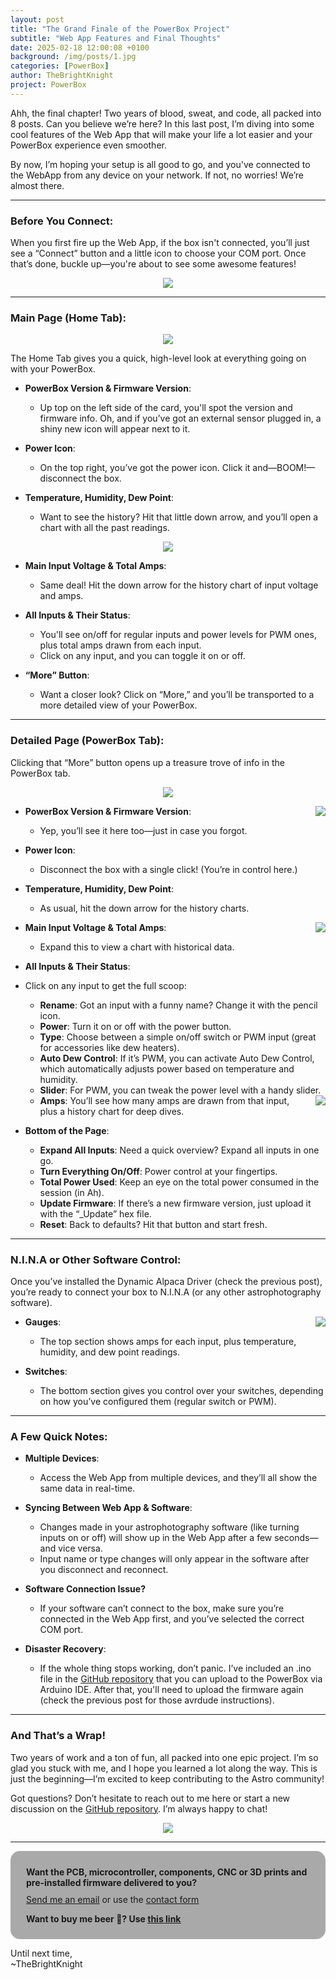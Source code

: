 ```yaml
---
layout: post
title: "The Grand Finale of the PowerBox Project"
subtitle: "Web App Features and Final Thoughts"
date: 2025-02-18 12:00:08 +0100
background: /img/posts/1.jpg
categories: [PowerBox]
author: TheBrightKnight
project: PowerBox
---
```


<link rel="stylesheet"
        href="https://cdnjs.cloudflare.com/ajax/libs/highlight.js/10.0.3/styles/default.min.css">
<script src="https://cdnjs.cloudflare.com/ajax/libs/highlight.js/10.0.3/highlight.min.js"></script>
<script>hljs.initHighlightingOnLoad();</script>

<style>
  .responsive-img {
    float: right;
    max-width: 45%;
    height: auto;
    margin-left: 35px;
  }

  .responsive-img2 {
    height: auto;
  }

  @media (max-width: 768px) {
    .responsive-img {
      float: none;
      display: block;
      max-width: 100% !important;
      margin: 0 auto;
    }
    .responsive-img2 {
      float: none !important;
      display: block !important;
      max-width: 100% !important;
      margin: 0 auto !important;
      margin-bottom: 10px  !important;
    }

  }
</style>

Ahh, the final chapter! Two years of blood, sweat, and code, all packed into 8 posts. Can you believe we’re here? In this last post, I’m diving into some cool features of the Web App that will make your life a lot easier and your PowerBox experience even smoother.

By now, I’m hoping your setup is all good to go, and you've connected to the WebApp from any device on your network. If not, no worries! We’re almost there.

---

### Before You Connect:

When you first fire up the Web App, if the box isn't connected, you’ll just see a “Connect” button and a little icon to choose your COM port. Once that’s done, buckle up—you're about to see some awesome features!

<div style="text-align:center;">
<img src="/img/powerbox_post8/1.png"  style="max-width:80%; height:auto;" class="responsive-img2">
</div>

---

### Main Page (Home Tab):

<div style="text-align:center;">
<img src="/img/powerbox_post8/2.png"  style="max-width:80%; height:auto;" class="responsive-img2">
</div>

The Home Tab gives you a quick, high-level look at everything going on with your PowerBox.

- **PowerBox Version & Firmware Version**:

  - Up top on the left side of the card, you'll spot the version and firmware info. Oh, and if you’ve got an external sensor plugged in, a shiny new icon will appear next to it.

- **Power Icon**:

  - On the top right, you’ve got the power icon. Click it and—BOOM!—disconnect the box.

- **Temperature, Humidity, Dew Point**:

  - Want to see the history? Hit that little down arrow, and you’ll open a chart with all the past readings.

<div style="text-align:center;">
<img src="/img/powerbox_post8/3.png"  style="max-width:80%; height:auto;" class="responsive-img2">
</div>

- **Main Input Voltage & Total Amps**:

  - Same deal! Hit the down arrow for the history chart of input voltage and amps.

- **All Inputs & Their Status**:

  - You'll see on/off for regular inputs and power levels for PWM ones, plus total amps drawn from each input.
  - Click on any input, and you can toggle it on or off.

- **“More” Button**:
  - Want a closer look? Click on “More,” and you’ll be transported to a more detailed view of your PowerBox.

---

### Detailed Page (PowerBox Tab):

Clicking that “More” button opens up a treasure trove of info in the PowerBox tab.

<div style="text-align:center;">
<img src="/img/powerbox_post8/4.png"  style="max-width:80%; height:auto;" class="responsive-img2">
</div>

- **PowerBox Version & Firmware Version**:
  <img src="/img/powerbox_post8/5.png" class="responsive-img">

  - Yep, you’ll see it here too—just in case you forgot.

- **Power Icon**:

  - Disconnect the box with a single click! (You’re in control here.)

- **Temperature, Humidity, Dew Point**:

  - As usual, hit the down arrow for the history charts.

- **Main Input Voltage & Total Amps**:
  <img src="/img/powerbox_post8/6.png" class="responsive-img">

  - Expand this to view a chart with historical data.

- **All Inputs & Their Status**:

- Click on any input to get the full scoop:

  - **Rename**: Got an input with a funny name? Change it with the pencil icon.
  - **Power**: Turn it on or off with the power button.
  - **Type**: Choose between a simple on/off switch or PWM input (great for accessories like dew heaters).
  - **Auto Dew Control**: If it’s PWM, you can activate Auto Dew Control, which automatically adjusts power based on temperature and humidity.
  - **Slider**: For PWM, you can tweak the power level with a handy slider.
    <img src="/img/powerbox_post8/7.png" class="responsive-img">
  - **Amps**: You’ll see how many amps are drawn from that input, plus a history chart for deep dives.

- **Bottom of the Page**:
  - **Expand All Inputs**: Need a quick overview? Expand all inputs in one go.
  - **Turn Everything On/Off**: Power control at your fingertips.
  - **Total Power Used**: Keep an eye on the total power consumed in the session (in Ah).
  - **Update Firmware**: If there’s a new firmware version, just upload it with the “\_Update” hex file.
  - **Reset**: Back to defaults? Hit that button and start fresh.

---

### N.I.N.A or Other Software Control:

Once you’ve installed the Dynamic Alpaca Driver (check the previous post), you’re ready to connect your box to N.I.N.A (or any other astrophotography software).

- **Gauges**:
  <img src="/img/powerbox_post8/8.png" style="max-width: 55%" class="responsive-img">

  - The top section shows amps for each input, plus temperature, humidity, and dew point readings.

- **Switches**:
  - The bottom section gives you control over your switches, depending on how you’ve configured them (regular switch or PWM).

---

### A Few Quick Notes:

- **Multiple Devices**:

  - Access the Web App from multiple devices, and they’ll all show the same data in real-time.

- **Syncing Between Web App & Software**:

  - Changes made in your astrophotography software (like turning inputs on or off) will show up in the Web App after a few seconds—and vice versa.
  - Input name or type changes will only appear in the software after you disconnect and reconnect.

- **Software Connection Issue?**

  - If your software can’t connect to the box, make sure you’re connected in the Web App first, and you’ve selected the correct COM port.

- **Disaster Recovery**:
  - If the whole thing stops working, don’t panic. I’ve included an .ino file in the [<u>GitHub repository</u>](https://github.com/TheBrightKnight/PowerBox) that you can upload to the PowerBox via Arduino IDE. After that, you'll need to upload the firmware again (check the previous post for those avrdude instructions).

---

### And That’s a Wrap!

Two years of work and a ton of fun, all packed into one epic project. I’m so glad you stuck with me, and I hope you learned a lot along the way. This is just the beginning—I’m excited to keep contributing to the Astro community!

Got questions? Don’t hesitate to reach out to me here or start a new discussion on the [<u>GitHub repository</u>](https://github.com/TheBrightKnight/PowerBox). I’m always happy to chat!

<div style="text-align:center;">
<img src="/img/powerbox_post8/9.jpeg"  style="max-width:80%; height:auto;" class="responsive-img2">
</div>

---

<div style="background: darkgray;padding: 25px; padding-bottom: 10px; border-radius: 15px;">
<font style="font-weight: bold">Want the PCB, microcontroller, components, CNC or 3D prints and pre-installed firmware delivered to you?</font> 
<p style="margin-top: 10px"><a href="mailto:TheBrightKnight@duck.com"><u>Send me an email</u></a> or use the <a href="/contact"><u>contact form</u></a></p>

<p style="margin-top: 10px; font-weight: bold">Want to buy me beer 🍻? Use <a href="https://www.paypal.com/paypalme/TheBrightNight?country.x=DE&locale.x=en_US" target="_blank"><u>this link</u></a></p>
</div>

Until next time,  
~TheBrightKnight
